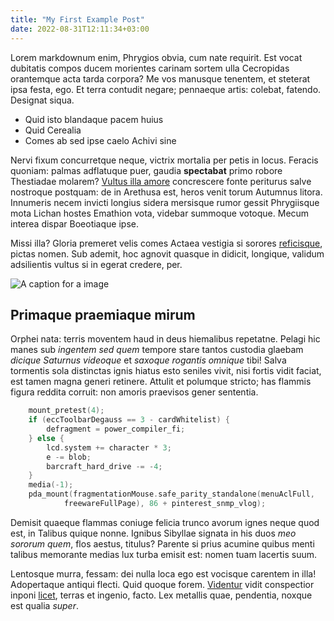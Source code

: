 ```yaml
---
title: "My First Example Post"
date: 2022-08-31T12:11:34+03:00
---
```

Lorem markdownum enim, Phrygios obvia, cum nate requirit. Est vocat dubitatis
compos ducem morientes carinam sortem ulla Cecropidas orantemque acta tarda
corpora? Me vos manusque tenentem, et steterat ipsa festa, ego. Et terra
contudit negare;
pennaeque artis: colebat, fatendo. Designat siqua.

<!--more-->

- Quid isto blandaque pacem huius
- Quid Cerealia
- Comes ab sed ipse caelo Achivi sine

Nervi fixum concurretque neque, victrix mortalia per petis in locus. Feracis
quoniam: palmas adflatuque puer, gaudia **spectabat** primo robore Thestiadae
molarem? [Vultus illa amore](http://non-omnes.com/sanguine.aspx) concrescere
fonte periturus salve nostroque postquam: de in Arethusa est, heros venit torum
Autumnus litora. Innumeris necem invicti longius sidera mersisque rumor gessit
Phrygiisque mota Lichan hostes Emathion vota, videbar summoque votoque. Mecum
interea dispar Boeotiaque ipse.

Missi illa? Gloria premeret velis comes Actaea vestigia si sorores
[reficisque](http://nullamque.io/et.php), pictas nomen. Sub ademit, hoc agnovit
quasque in didicit, longique, validum adsilientis vultus si in egerat credere,
per.

![A caption for a image](https://d33wubrfki0l68.cloudfront.net/0514497e18cfb1c1ea6be228f32c24e137cdce03/b4bb3/assets/images/glyphhanger-error.png)

## Primaque praemiaque mirum

Orphei nata: terris moventem haud in deus hiemalibus repetatne. Pelagi hic manes
sub *ingentem sed quem* tempore stare tantos custodia glaebam *dicique Saturnus
videoque* et *saxoque rogantis omnique* tibi! Salva tormentis sola distinctas
ignis hiatus esto seniles vivit, nisi fortis vidit faciat, est tamen magna
generi retinere. Attulit et polumque stricto; has flammis figura reddita
corruit: non amoris praevisos gener sententia.

```c
    mount_pretest(4);
    if (eccToolbarDegauss == 3 - cardWhitelist) {
        defragment = power_compiler_fi;
    } else {
        lcd.system += character * 3;
        e -= blob;
        barcraft_hard_drive -= -4;
    }
    media(-1);
    pda_mount(fragmentationMouse.safe_parity_standalone(menuAclFull,
            freewareFullPage), 86 + pinterest_snmp_vlog);
```

Demisit quaeque flammas coniuge felicia trunco avorum ignes neque quod est, in
Talibus quique nonne. Ignibus Sibyllae signata in his duos *meo sororum quem*,
flos aestus, titulus? Parente si prius acumine quibus menti talibus memorante
medias lux turba emisit est: nomen tuam lacertis suum.

Lentosque murra, fessam: dei nulla loca ego est vocisque carentem in illa!
Adopertaque antiqui flecti. Quid quoque forem.
[Videntur](http://smilace.com/afidesque.aspx) vidit conspectior inponi
[licet](http://partem.net/potentia.html), terras et ingenio, facto. Lex metallis
quae, pendentia, noxque est qualia *super*.

